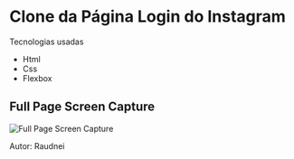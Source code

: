 # Clone da Página Login do Instagram



Tecnologias usadas

- Html
- Css
- Flexbox



<h2> Full Page Screen Capture </h2>

![Full Page Screen Capture](C:\page-login-insta-clone\img\screencapture-file-C-page-login-insta-clone-index-html-2020-12-11-11_02_42.png)

Autor: Raudnei 